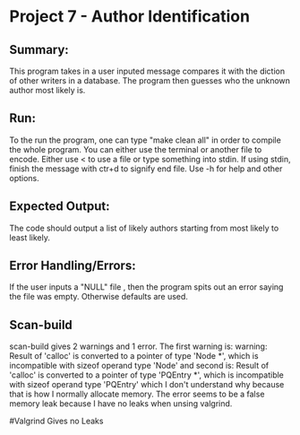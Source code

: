 # Project 7 - Author Identification

## Summary:
This program takes in a user inputed message compares it with the diction of other writers in a database. The program then guesses who the unknown author most likely is.

## Run:
To the run the program, one can type "make clean all" in order to compile the whole program. You can either use the terminal or another file to encode. Either use < to use a file or type something into stdin. If using stdin, finish the message with ctr+d to signify end file. Use -h for help and other options.

## Expected Output:
The code should output a list of likely authors starting from most likely to least likely.

## Error Handling/Errors:
If the user inputs a "NULL" file , then the program spits out an error saying the file was empty. Otherwise defaults are used.

## Scan-build
scan-build gives 2 warnings and 1 error. The first warning is: warning: Result of 'calloc' is converted to a pointer of type 'Node *', which is incompatible with sizeof operand type 'Node' and second is: Result of 'calloc' is converted to a pointer of type 'PQEntry *', which is incompatible with sizeof operand type 'PQEntry' which I don't understand why because that is how I normally allocate memory. The error seems to be a false memory leak because I have no leaks when unsing valgrind.

#Valgrind
Gives no Leaks
